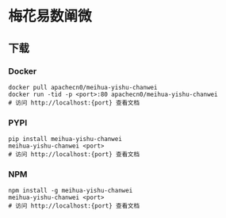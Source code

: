 # 梅花易数阐微

## 下载

### Docker

```
docker pull apachecn0/meihua-yishu-chanwei
docker run -tid -p <port>:80 apachecn0/meihua-yishu-chanwei
# 访问 http://localhost:{port} 查看文档
```

### PYPI

```
pip install meihua-yishu-chanwei
meihua-yishu-chanwei <port>
# 访问 http://localhost:{port} 查看文档
```

### NPM

```
npm install -g meihua-yishu-chanwei
meihua-yishu-chanwei <port>
# 访问 http://localhost:{port} 查看文档
```